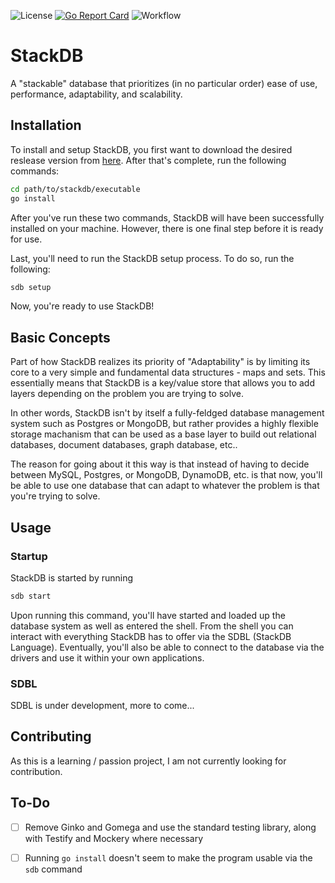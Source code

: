![License](https://img.shields.io/github/license/garrettlove8/StackDB)
[![Go Report Card](https://goreportcard.com/badge/github.com/garrettlove8/StackDB)](https://goreportcard.com/report/github.com/garrettlove8/StackDB)
![Workflow](https://img.shields.io/github/workflow/status/garrettlove8/StackDB/Test%20and%20Build)

# StackDB

A "stackable" database that prioritizes (in no particular order) ease of use, performance, adaptability, and scalability.

## Installation
To install and setup StackDB, you first want to download the desired reslease version from [here](https://github.com/garrettlove8/StackDB/releases). After that's complete, run the following commands:

```bash
cd path/to/stackdb/executable
go install
```

After you've run these two commands, StackDB will have been successfully installed on your machine. However, there is one final step before it is ready for use.

Last, you'll need to run the StackDB setup process. To do so, run the following:

```bash
sdb setup
```

Now, you're ready to use StackDB!

## Basic Concepts
Part of how StackDB realizes its priority of "Adaptability" is by limiting its core to a very simple and fundamental data structures - maps and sets. This essentially means that StackDB is a key/value store that allows you to add layers depending on the problem you are trying to solve.

In other words, StackDB isn't by itself a fully-feldged database management system such as Postgres or MongoDB, but rather provides a highly flexible storage machanism that can be used as a base layer to build out relational databases, document databases, graph database, etc..

The reason for going about it this way is that instead of having to decide between MySQL, Postgres, or MongoDB, DynamoDB, etc. is that now, you'll be able to use one database that can adapt to whatever the problem is that you're trying to solve.

## Usage

### Startup
StackDB is started by running

```bash
sdb start
```

Upon running this command, you'll have started and loaded up the database system as well as entered the shell. From the shell you can interact with everything StackDB has to offer via the SDBL (StackDB Language). Eventually, you'll also be able to connect to the database via the drivers and use it within your own applications.

### SDBL
SDBL is under development, more to come...

## Contributing
As this is a learning / passion project, I am not currently looking for contribution.

## To-Do
- [ ] Remove Ginko and Gomega and use the standard testing library, along with Testify and Mockery where necessary

- [ ] Running `go install` doesn't seem to make the program usable via the `sdb` command